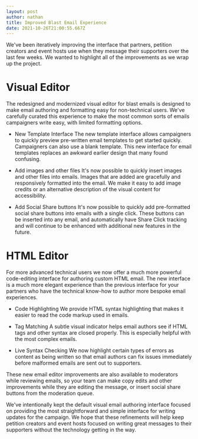 ```yaml
---
layout: post
author: nathan
title: Improved Blast Email Experience
date: 2021-10-26T21:00:55.667Z
---
```

We've been iteratively improving the interface that partners, petition creators and event hosts use when they message their supporters over the last few weeks. We wanted to highlight all of the improvements as we wrap up the project. 

# Visual Editor
The redesigned and modernized visual editor for blast emails is designed to make email authoring and formatting easy for non-technical users. We've carefully curated this experience to make the most common sorts of emails campaigners write easy, with limited formatting options. 

* New Template Interface
The new template interface allows campaigners to quickly preview pre-written email templates to get started quickly. Campaigners can also use a blank template. This new interface for email templates replaces an awkward earlier design that many found confusing.

* Add images and other files
It's now possible to quickly insert images and other files into emails. Images that are added are gracefully and responsively formatted into the email. We make it easy to add image credits or an alternative description of the visual content for accessibility. 

* Add Social Share buttons
It's now possible to quickly add pre-formatted social share buttons into emails with a single click. These buttons can be inserted into any email, and automatically have Share Click tracking and will continue to be enhanced with additional new features in the future. 

# HTML Editor
For more advanced technical users we now offer a much more powerful code-editing interface for authoring custom HTML email. The new interface is a much more elegant experience than the previous interface for your partners who have the technical know-how to author more bespoke email experiences. 

* Code Highlighting
We provide HTML syntax highlighting that makes it easier to read the code markup used in emails. 

* Tag Matching
A subtle visual indicator helps email authors see if HTML tags and other syntax are closed properly. This is especially helpful with the most complex emails. 

* Live Syntax Checking
We now highlight certain types of errors as content as being written so that email authors can fix issues immediately before malformed emails are sent out to supporters. 

These new email editor improvements are also available to moderators while reviewing emails, so your team can make copy edits and other improvements while they are editing the message, or insert social share buttons from the moderation queue.

We've intentionally kept the default visual email authoring interface focused on providing the most straightforward and simple interface for writing updates for the campaign. We hope that these refinements will help keep petition creators and event hosts focused on writing great messages to their supporters without the technology getting in the way.